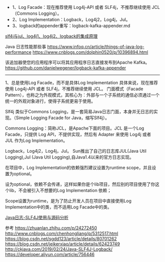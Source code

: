 - 1、Log Facade：现在推荐使用 Log4j-API 或者 SLF4j，不推荐继续使用 JCL（Commons Logging）。
- 2、Log Implementation：Logback，Log4j2，Log4j，Jul。
- 3、logback的appender重写：logback-kafka-appender.md



[slf4j与jul、log4j1、log4j2、logback的集成原理](https://developer.aliyun.com/article/39038)  


Java 日志性能那些事
https://www.infoq.cn/article/things-of-java-log-performance
https://www.cnblogs.com/dolphin0520/p/10396894.html




该追加器使您的应用程序可以将其应用程序日志直接发布到Apache Kafka。
https://github.com/danielwegener/logback-kafka-appender


---------------------------------------------------------------------------------------------------------------------
1、总是使用Log Facade，而不是具体Log Implementation
具体来说，现在推荐使用 Log4j-API 或者 SLF4j，不推荐继续使用 JCL。
门面模式（Facade Pattern），也称之为外观模式，其核心为：外部与一个子系统的通信必须通过一个统一的外观对象进行，使得子系统更易于使用。



Slf4j 类似于Commons Logging，是一套简易Java日志门面，本身并无日志的实现。（Simple Logging Facade for Java，缩写Slf4j）。

Commons Logging：简称JCL，是Apache下面的项目。JCL 是一个Log Facade，只提供 Log API，不提供实现，然后有 Adapter 来使用 Log4j 或者 JUL 作为Log Implementation。




Logback，Log4j2，Log4j，Jul。
Sun推出了自己的日志库JUL(Java Util Logging),Jul (Java Util Logging),自Java1.4以来的官方日志实现。



在项目中，Log Implementation的依赖强烈建议设置为runtime scope，并且设置为optional。

设为optional，依赖不会传递，这样如果你是个lib项目，然后别的项目使用了你这个lib，不会被引入不想要的Log Implementation 依赖；

Scope设置为runtime，是为了防止开发人员在项目中直接使用Log Implementation中的类，而不适用Log Facade中的类。




[Java日志-SLF4J使用与源码分析](http://imushan.com/2018/07/22/java/language/Java%E6%97%A5%E5%BF%97-SLF4J%E4%BD%BF%E7%94%A8%E4%B8%8E%E6%BA%90%E7%A0%81%E5%88%86%E6%9E%90/)  




参考
https://zhuanlan.zhihu.com/p/24272450
http://www.cnblogs.com/chenhongliang/p/5312517.html
https://blog.csdn.net/sgdd123/article/details/80701262
https://blog.csdn.net/jeikerxiao/article/details/62423749
http://ckjava.com/2019/02/24/Java-SLF4J-Logback/
https://developer.aliyun.com/article/756446


